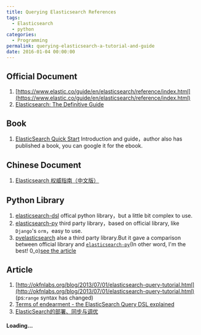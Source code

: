 ```yaml
---
title: Querying Elasticsearch References
tags:
  - Elasticsearch
  - python
categories:
  - Programming
permalink: querying-elasticsearch-a-tutorial-and-guide
date: 2016-01-04 00:00:00
---
```



## Official Document
1. [https://www.elastic.co/guide/en/elasticsearch/reference/index.html](https://www.elastic.co/guide/en/elasticsearch/reference/index.html)
2. [Elasticsearch: The Definitive Guide](https://www.elastic.co/guide/en/elasticsearch/guide/current/index.html)

## Book
1. [ElasticSearch Quick Start](http://joelabrahamsson.com/elasticsearch-101)  Introduction and guide，author also has published a  book, you can google it for the ebook.


## Chinese Document
1. [Elasticsearch 权威指南（中文版）](https://www.gitbook.com/book/looly/elasticsearch-the-definitive-guide-cn/details)


## Python Library
1. [elasticsearch-dsl](https://elasticsearch-dsl.readthedocs.org/en/latest/)  offical python library，but a little bit complex to use.
2. [elasticsearch-py](http://elasticsearch-py.readthedocs.org/en/master/api.html)  third party library，based on official library, like `Django`'s `orm`，easy to use.
3. [pyelasticsearch](https://pyelasticsearch.readthedocs.org/en/latest/) alse a third party library.But it gave a comparison between official library and [`elasticsearch-py`](http://elasticsearch-py.readthedocs.org/en/master/api.html)(In other word, I'm the best! 0_o)[see the article](https://pyelasticsearch.readthedocs.org/en/latest/elasticsearch-py/)

## Article
1. [http://okfnlabs.org/blog/2013/07/01/elasticsearch-query-tutorial.html](http://okfnlabs.org/blog/2013/07/01/elasticsearch-query-tutorial.html)  (ps:`range` syntax has changed)
2. [Terms of endearment - the ElasticSearch Query DSL explained](http://www.slideshare.net/clintongormley/terms-of-endearment-the-elasticsearch-query-dsl-explained)
3. [ElasticSearch的部署、同步与调优](https://segmentfault.com/a/1190000002648888)

#### Loading...


